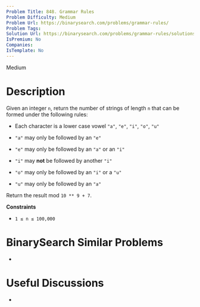 ```yaml
---
Problem Title: 848. Grammar Rules
Problem Difficulty: Medium
Problem Url: https://binarysearch.com/problems/grammar-rules/
Problem Tags: 
Solution Url: https://binarysearch.com/problems/grammar-rules/solutions/
IsPremium: No
Companies: 
IsTemplate: No
---
```


<span style="color: ;">Medium</span>

# Description

Given an integer `n`, return the number of strings of length `n` that can be formed under the following rules:

- Each character is a lower case vowel `"a"`, `"e"`, `"i"`, `"o"`, `"u"`

- `"a"` may only be followed by an `"e"`

- `"e"` may only be followed by an `"a"` or an `"i"`

- `"i"` may **not** be followed by another `"i"`

- `"o"` may only be followed by an `"i"` or a `"u"`

- `"u"` may only be followed by an `"a"`

Return the result mod `10 ** 9 + 7`.

**Constraints**
- `1 ≤ n ≤ 100,000`

# BinarySearch Similar Problems

- []()

# Useful Discussions

- []()
